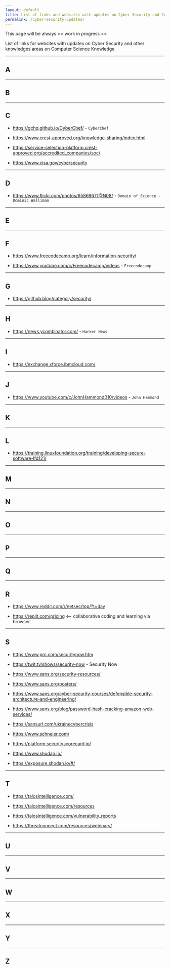 ```yaml
---
layout: default
title: List of links and websites with updates on Cyber Security and Computer Science Knowledge
permalink: /cyber-security-updates/
---
```


This page will be always >> work in progress <<

List of links for websites with updates on Cyber Security and other knowledges areas on Computer Science Knowledge

----

## A

----

## B

----

## C

* <https://gchq.github.io/CyberChef/> - `CyberChef`

* <https://www.crest-approved.org/knowledge-sharing/index.html>
* <https://service-selection-platform.crest-approved.org/accredited_companies/soc/>

* <https://www.cisa.gov/cybersecurity>


----

## D

* <https://www.flickr.com/photos/95869671@N08/> - `Domain of Science - Dominic Walliman`

----

## E

----

## F

* <https://www.freecodecamp.org/learn/information-security/>

* <https://www.youtube.com/c/Freecodecamp/videos> - `Freecodecamp`

----

## G

* <https://github.blog/category/security/>

----

## H

* <https://news.ycombinator.com/> - `Hacker News`

----

## I

* <https://exchange.xforce.ibmcloud.com/>

----

## J

* <https://www.youtube.com/c/JohnHammond010/videos> - `John Hammond`

----

## K

----

## L

* <https://training.linuxfoundation.org/training/developing-secure-software-lfd121/>

----

## M

----

## N

----

## O

----

## P

----

## Q

----

## R

* <https://www.reddit.com/r/netsec/top/?t=day>

* <https://replit.com/pricing> <-- collaborative coding and learning via browser

----

## S

* <https://www.grc.com/securitynow.htm>
* <https://twit.tv/shows/security-now> - Security Now

* <https://www.sans.org/security-resources/>
* <https://www.sans.org/posters/>
* <https://www.sans.org/cyber-security-courses/defensible-security-architecture-and-engineering/>
* <https://www.sans.org/blog/password-hash-cracking-amazon-web-services/>
* <https://sansurl.com/ukrainecybercrisis>

* <https://www.schneier.com/>

* <https://platform.securityscorecard.io/>

* <https://www.shodan.io/>
* <https://exposure.shodan.io/#/>

----

## T

* <https://talosintelligence.com/>
* <https://talosintelligence.com/resources>
* <https://talosintelligence.com/vulnerability_reports>

* <https://threatconnect.com/resources/webinars/>

----

## U

----

## V

----

## W

----

## X

----

## Y

----

## Z
